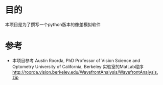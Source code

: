 # 目的
本项目是为了撰写一个python版本的像差模拟软件

# 参考
* 本项目参考
Austin Roorda, PhD
Professor of Vision Science and Optometry
University of California, Berkeley
实验室的MatLab程序
http://roorda.vision.berkeley.edu/WavefrontAnalysis/WavefrontAnalysis.zip